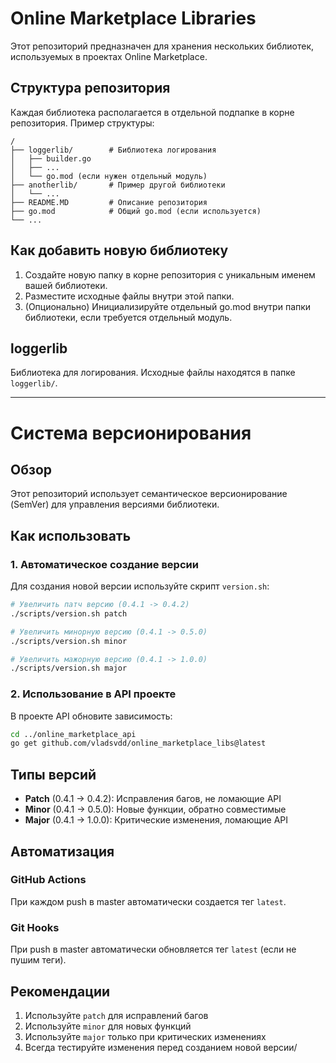 # Online Marketplace Libraries

Этот репозиторий предназначен для хранения нескольких библиотек, используемых в проектах Online Marketplace.

## Структура репозитория

Каждая библиотека располагается в отдельной подпапке в корне репозитория. Пример структуры:
 
```
/
├── loggerlib/        # Библиотека логирования
│   ├── builder.go
│   ├── ...
│   └── go.mod (если нужен отдельный модуль)
├── anotherlib/       # Пример другой библиотеки
│   └── ...
├── README.MD         # Описание репозитория
├── go.mod            # Общий go.mod (если используется)
└── ...
```

## Как добавить новую библиотеку
1. Создайте новую папку в корне репозитория с уникальным именем вашей библиотеки.
2. Разместите исходные файлы внутри этой папки.
3. (Опционально) Инициализируйте отдельный go.mod внутри папки библиотеки, если требуется отдельный модуль.

## loggerlib
Библиотека для логирования. Исходные файлы находятся в папке `loggerlib/`.

---

# Система версионирования

## Обзор

Этот репозиторий использует семантическое версионирование (SemVer) для управления версиями библиотеки.

## Как использовать

### 1. Автоматическое создание версии

Для создания новой версии используйте скрипт `version.sh`:

```bash
# Увеличить патч версию (0.4.1 -> 0.4.2)
./scripts/version.sh patch

# Увеличить минорную версию (0.4.1 -> 0.5.0)
./scripts/version.sh minor

# Увеличить мажорную версию (0.4.1 -> 1.0.0)
./scripts/version.sh major
```

### 2. Использование в API проекте

В проекте API обновите зависимость:

```bash
cd ../online_marketplace_api
go get github.com/vladsvdd/online_marketplace_libs@latest
```

## Типы версий

- **Patch** (0.4.1 -> 0.4.2): Исправления багов, не ломающие API
- **Minor** (0.4.1 -> 0.5.0): Новые функции, обратно совместимые
- **Major** (0.4.1 -> 1.0.0): Критические изменения, ломающие API

## Автоматизация

### GitHub Actions

При каждом push в master автоматически создается тег `latest`.

### Git Hooks

При push в master автоматически обновляется тег `latest` (если не пушим теги).

## Рекомендации

1. Используйте `patch` для исправлений багов
2. Используйте `minor` для новых функций
3. Используйте `major` только при критических изменениях
4. Всегда тестируйте изменения перед созданием новой версии/
